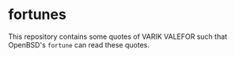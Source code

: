 # fortunes
This repository contains some quotes of VARIK VALEFOR such that OpenBSD's `fortune` can read these quotes.
